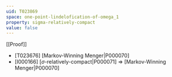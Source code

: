 ```yaml
---
uid: T023869
space: one-point-lindelofication-of-omega_1
property: sigma-relatively-compact
value: false
---
```

[[Proof]]

* [T023676] [Markov-Winning Menger|P000070]
* [I000166] [$\sigma$-relatively-compact|P000071] => [Markov-Winning Menger|P000070]

